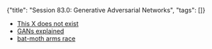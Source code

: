 {"title": "Session 83.0: Generative Adversarial Networks", "tags": []}

* [This X does not exist](https://thisxdoesnotexist.com/)
* [GANs explained](https://developers.google.com/machine-learning/gan)
* [bat-moth arms race](https://jeb.biologists.org/sites/default/files/highwire/jexbio/219/11.cover-source.jpg)


